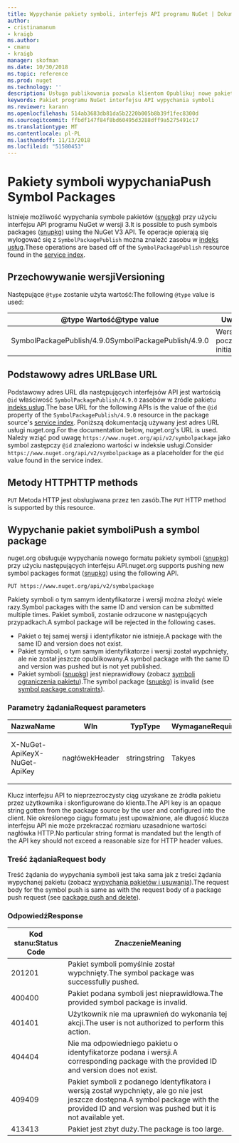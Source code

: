 ```yaml
---
title: Wypychanie pakiety symboli, interfejs API programu NuGet | Dokumentacja firmy Microsoft
author:
- cristinamanum
- kraigb
ms.author:
- cmanu
- kraigb
manager: skofman
ms.date: 10/30/2018
ms.topic: reference
ms.prod: nuget
ms.technology: ''
description: Usługa publikowania pozwala klientom Opublikuj nowe pakiety symboli.
keywords: Pakiet programu NuGet interfejsu API wypychania symboli
ms.reviewer: karann
ms.openlocfilehash: 514ab3683db81da5b2220b005b8b39f1fec8300d
ms.sourcegitcommit: ffbdf147f84f8bd60495d3288dff9a5275491c17
ms.translationtype: MT
ms.contentlocale: pl-PL
ms.lasthandoff: 11/13/2018
ms.locfileid: "51580453"
---
```

# <a name="push-symbol-packages"></a><span data-ttu-id="24daa-104">Pakiety symboli wypychania</span><span class="sxs-lookup"><span data-stu-id="24daa-104">Push Symbol Packages</span></span>

<span data-ttu-id="24daa-105">Istnieje możliwość wypychania symbole pakietów ([snupkg](../create-packages/Symbol-Packages-snupkg.md)) przy użyciu interfejsu API programu NuGet w wersji 3.</span><span class="sxs-lookup"><span data-stu-id="24daa-105">It is possible to push symbols packages ([snupkg](../create-packages/Symbol-Packages-snupkg.md)) using the NuGet V3 API.</span></span>
<span data-ttu-id="24daa-106">Te operacje opierają się wylogować się z `SymbolPackagePublish` można znaleźć zasobu w [indeks usług](service-index.md).</span><span class="sxs-lookup"><span data-stu-id="24daa-106">These operations are based off of the `SymbolPackagePublish` resource found in the [service index](service-index.md).</span></span>

## <a name="versioning"></a><span data-ttu-id="24daa-107">Przechowywanie wersji</span><span class="sxs-lookup"><span data-stu-id="24daa-107">Versioning</span></span>

<span data-ttu-id="24daa-108">Następujące `@type` zostanie użyta wartość:</span><span class="sxs-lookup"><span data-stu-id="24daa-108">The following `@type` value is used:</span></span>

<span data-ttu-id="24daa-109">@type Wartość</span><span class="sxs-lookup"><span data-stu-id="24daa-109">@type value</span></span>                 | <span data-ttu-id="24daa-110">Uwagi</span><span class="sxs-lookup"><span data-stu-id="24daa-110">Notes</span></span>
--------------------        | -----
<span data-ttu-id="24daa-111">SymbolPackagePublish/4.9.0</span><span class="sxs-lookup"><span data-stu-id="24daa-111">SymbolPackagePublish/4.9.0</span></span>  | <span data-ttu-id="24daa-112">Wersja początkowa</span><span class="sxs-lookup"><span data-stu-id="24daa-112">The initial release</span></span>

## <a name="base-url"></a><span data-ttu-id="24daa-113">Podstawowy adres URL</span><span class="sxs-lookup"><span data-stu-id="24daa-113">Base URL</span></span>

<span data-ttu-id="24daa-114">Podstawowy adres URL dla następujących interfejsów API jest wartością `@id` właściwość `SymbolPackagePublish/4.9.0` zasobów w źródle pakietu [indeks usług](service-index.md).</span><span class="sxs-lookup"><span data-stu-id="24daa-114">The base URL for the following APIs is the value of the `@id` property of the `SymbolPackagePublish/4.9.0` resource in the package source's [service index](service-index.md).</span></span> <span data-ttu-id="24daa-115">Poniższą dokumentacją używany jest adres URL usługi nuget.org.</span><span class="sxs-lookup"><span data-stu-id="24daa-115">For the documentation below, nuget.org's URL is used.</span></span> <span data-ttu-id="24daa-116">Należy wziąć pod uwagę `https://www.nuget.org/api/v2/symbolpackage` jako symbol zastępczy `@id` znaleziono wartości w indeksie usługi.</span><span class="sxs-lookup"><span data-stu-id="24daa-116">Consider `https://www.nuget.org/api/v2/symbolpackage` as a placeholder for the `@id` value found in the service index.</span></span>

## <a name="http-methods"></a><span data-ttu-id="24daa-117">Metody HTTP</span><span class="sxs-lookup"><span data-stu-id="24daa-117">HTTP methods</span></span>

<span data-ttu-id="24daa-118">`PUT` Metoda HTTP jest obsługiwana przez ten zasób.</span><span class="sxs-lookup"><span data-stu-id="24daa-118">The `PUT` HTTP method is supported by this resource.</span></span> 

## <a name="push-a-symbol-package"></a><span data-ttu-id="24daa-119">Wypychanie pakiet symboli</span><span class="sxs-lookup"><span data-stu-id="24daa-119">Push a symbol package</span></span>

<span data-ttu-id="24daa-120">nuget.org obsługuje wypychania nowego formatu pakiety symboli ([snupkg](../create-packages/Symbol-Packages-snupkg.md)) przy użyciu następujących interfejsu API.</span><span class="sxs-lookup"><span data-stu-id="24daa-120">nuget.org supports pushing new symbol packages format ([snupkg](../create-packages/Symbol-Packages-snupkg.md)) using the following API.</span></span> 

    PUT https://www.nuget.org/api/v2/symbolpackage

<span data-ttu-id="24daa-121">Pakiety symboli o tym samym identyfikatorze i wersji można złożyć wiele razy.</span><span class="sxs-lookup"><span data-stu-id="24daa-121">Symbol packages with the same ID and version can be submitted multiple times.</span></span> <span data-ttu-id="24daa-122">Pakiet symboli, zostanie odrzucone w następujących przypadkach.</span><span class="sxs-lookup"><span data-stu-id="24daa-122">A symbol package will be rejected in the following cases.</span></span>
- <span data-ttu-id="24daa-123">Pakiet o tej samej wersji i identyfikator nie istnieje.</span><span class="sxs-lookup"><span data-stu-id="24daa-123">A package with the same ID and version does not exist.</span></span>
- <span data-ttu-id="24daa-124">Pakiet symboli, o tym samym identyfikatorze i wersji został wypchnięty, ale nie został jeszcze opublikowany.</span><span class="sxs-lookup"><span data-stu-id="24daa-124">A symbol package with the same ID and version was pushed but is not yet published.</span></span>
- <span data-ttu-id="24daa-125">Pakiet symboli ([snupkg](../create-packages/Symbol-Packages-snupkg.md)) jest nieprawidłowy (zobacz [symboli ograniczenia pakietu](../create-packages/Symbol-Packages-snupkg.md)).</span><span class="sxs-lookup"><span data-stu-id="24daa-125">The symbol package ([snupkg](../create-packages/Symbol-Packages-snupkg.md)) is invalid (see [symbol package constraints](../create-packages/Symbol-Packages-snupkg.md)).</span></span>

### <a name="request-parameters"></a><span data-ttu-id="24daa-126">Parametry żądania</span><span class="sxs-lookup"><span data-stu-id="24daa-126">Request parameters</span></span>

<span data-ttu-id="24daa-127">Nazwa</span><span class="sxs-lookup"><span data-stu-id="24daa-127">Name</span></span>           | <span data-ttu-id="24daa-128">W</span><span class="sxs-lookup"><span data-stu-id="24daa-128">In</span></span>     | <span data-ttu-id="24daa-129">Typ</span><span class="sxs-lookup"><span data-stu-id="24daa-129">Type</span></span>   | <span data-ttu-id="24daa-130">Wymagane</span><span class="sxs-lookup"><span data-stu-id="24daa-130">Required</span></span> | <span data-ttu-id="24daa-131">Uwagi</span><span class="sxs-lookup"><span data-stu-id="24daa-131">Notes</span></span>
-------------- | ------ | ------ | -------- | -----
<span data-ttu-id="24daa-132">X-NuGet-ApiKey</span><span class="sxs-lookup"><span data-stu-id="24daa-132">X-NuGet-ApiKey</span></span> | <span data-ttu-id="24daa-133">nagłówek</span><span class="sxs-lookup"><span data-stu-id="24daa-133">Header</span></span> | <span data-ttu-id="24daa-134">string</span><span class="sxs-lookup"><span data-stu-id="24daa-134">string</span></span> | <span data-ttu-id="24daa-135">Tak</span><span class="sxs-lookup"><span data-stu-id="24daa-135">yes</span></span>      | <span data-ttu-id="24daa-136">Na przykład:`X-NuGet-ApiKey: {USER_API_KEY}`</span><span class="sxs-lookup"><span data-stu-id="24daa-136">For example, `X-NuGet-ApiKey: {USER_API_KEY}`</span></span>

<span data-ttu-id="24daa-137">Klucz interfejsu API to nieprzezroczysty ciąg uzyskane ze źródła pakietu przez użytkownika i skonfigurowane do klienta.</span><span class="sxs-lookup"><span data-stu-id="24daa-137">The API key is an opaque string gotten from the package source by the user and configured into the client.</span></span> <span data-ttu-id="24daa-138">Nie określonego ciągu formatu jest upoważnione, ale długość klucza interfejsu API nie może przekraczać rozmiaru uzasadnione wartości nagłówka HTTP.</span><span class="sxs-lookup"><span data-stu-id="24daa-138">No particular string format is mandated but the length of the API key should not exceed a reasonable size for HTTP header values.</span></span>

### <a name="request-body"></a><span data-ttu-id="24daa-139">Treść żądania</span><span class="sxs-lookup"><span data-stu-id="24daa-139">Request body</span></span>

<span data-ttu-id="24daa-140">Treść żądania do wypychania symboli jest taka sama jak z treści żądania wypychanej pakietu (zobacz [wypychania pakietów i usuwania](package-publish-resource.md)).</span><span class="sxs-lookup"><span data-stu-id="24daa-140">The request body for the symbol push is same as with the request body of a package push request (see [package push and delete](package-publish-resource.md)).</span></span> 

### <a name="response"></a><span data-ttu-id="24daa-141">Odpowiedź</span><span class="sxs-lookup"><span data-stu-id="24daa-141">Response</span></span>

<span data-ttu-id="24daa-142">Kod stanu:</span><span class="sxs-lookup"><span data-stu-id="24daa-142">Status Code</span></span> | <span data-ttu-id="24daa-143">Znaczenie</span><span class="sxs-lookup"><span data-stu-id="24daa-143">Meaning</span></span>
----------- | -------
<span data-ttu-id="24daa-144">201</span><span class="sxs-lookup"><span data-stu-id="24daa-144">201</span></span>         | <span data-ttu-id="24daa-145">Pakiet symboli pomyślnie został wypchnięty.</span><span class="sxs-lookup"><span data-stu-id="24daa-145">The symbol package was successfully pushed.</span></span>
<span data-ttu-id="24daa-146">400</span><span class="sxs-lookup"><span data-stu-id="24daa-146">400</span></span>         | <span data-ttu-id="24daa-147">Pakiet podana symboli jest nieprawidłowa.</span><span class="sxs-lookup"><span data-stu-id="24daa-147">The provided symbol package is invalid.</span></span>
<span data-ttu-id="24daa-148">401</span><span class="sxs-lookup"><span data-stu-id="24daa-148">401</span></span>         | <span data-ttu-id="24daa-149">Użytkownik nie ma uprawnień do wykonania tej akcji.</span><span class="sxs-lookup"><span data-stu-id="24daa-149">The user is not authorized to perform this action.</span></span>
<span data-ttu-id="24daa-150">404</span><span class="sxs-lookup"><span data-stu-id="24daa-150">404</span></span>         | <span data-ttu-id="24daa-151">Nie ma odpowiedniego pakietu o identyfikatorze podana i wersji.</span><span class="sxs-lookup"><span data-stu-id="24daa-151">A corresponding package with the provided ID and version does not exist.</span></span>
<span data-ttu-id="24daa-152">409</span><span class="sxs-lookup"><span data-stu-id="24daa-152">409</span></span>         | <span data-ttu-id="24daa-153">Pakiet symboli z podanego Identyfikatora i wersją został wypchnięty, ale go nie jest jeszcze dostępna.</span><span class="sxs-lookup"><span data-stu-id="24daa-153">A symbol package with the provided ID and version was pushed but it is not available yet.</span></span>
<span data-ttu-id="24daa-154">413</span><span class="sxs-lookup"><span data-stu-id="24daa-154">413</span></span>         | <span data-ttu-id="24daa-155">Pakiet jest zbyt duży.</span><span class="sxs-lookup"><span data-stu-id="24daa-155">The package is too large.</span></span>


